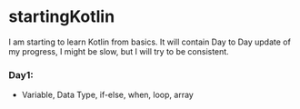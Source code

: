 # startingKotlin
  I am starting to learn Kotlin from basics. It will contain Day to Day update of my progress, I might be slow, but I will try to be consistent.

### Day1:
  - Variable, Data Type, if-else, when, loop, array   
